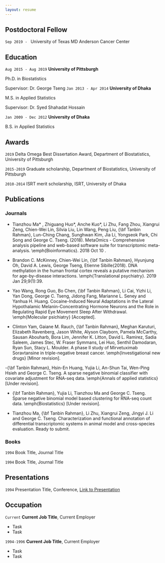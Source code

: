 ```yaml
---
layout: resume
---
```

## Postdoctoral Fellow

`Sep 2019 - `
University of Texas MD Anderson Cancer Center
## Education

`Aug 2015 - Aug 2019`
__University of Pittsburgh__

Ph.D. in Biostatistics

Supervisor: Dr. George Tseng
`Jan 2013 - Apr 2014`
__University of Dhaka__

M.S. in Applied Statistics 

Supervisor: Dr. Syed Shahadat Hossain

`Jan 2009 - Dec 2012`
__University of Dhaka__

B.S. in Applied Statistics

## Awards

`2019`
Delta Omega Best Dissertation Award, Department of Biostatistics, University of Pittsburgh 

`2015-2019`
Graduate scholarship, Department of Biostatistics, University of Pittsburgh

`2010-2014`
ISRT merit scholarship, ISRT, University of Dhaka
## Publications

<!-- A list is also available [online](https://scholar.google.co.uk/citations?user=LTOTl0YAAAAJ) -->

### Journals

- Tianzhou Ma* , Zhiguang Huo*, Anche Kuo*, Li Zhu, Fang Zhou, Xiangrui Zeng, Chien-Wei Lin, Silvia Liu, Lin Wang, Peng Liu, {\bf Tanbin Rahman}, Lun-Ching Chang, Sunghwan Kim, Jia Li, Yongseok Park, Chi Song and George C. Tseng. (2018). MetaOmics - Comprehensive analysis pipeline and web-based software suite for transcriptomic meta-analysis. \emph{Bioinformatics}. 2018 Oct 10 .

- Brandon C. McKinney, Chien-Wei Lin, {\bf Tanbin Rahman}, Hyunjung Oh, David A. Lewis, George Tseng, Etienne Sibille(2018). DNA methylation in the human frontal cortex reveals a putative mechanism for age-by-disease interactions. \emph{Translational psychiatry}. 2019 Jan 29;9(1):39.

- Yao Wang, Rong  Guo, Bo Chen, {\bf Tanbin Rahman}, Li Cai, Yizhi Li, Yan Dong, George C. Tseng, Jidong Fang, Marianne L. Seney and Yanhua H. Huang. Cocaine-Induced Neural Adaptations in the Lateral Hypothalamic Melanin-Concentrating Hormone Neurons and the Role in Regulating Rapid Eye Movement Sleep After Withdrawal. \emph{Molecular psichiatry} [Accepted].

 
- Clinton Yam, Gaiane M. Rauch, {\bf Tanbin Rahman}, Meghan Karuturi, Elizabeth Ravenberg, Jason White, Alyson Clayborn, Pamela McCarthy, Sausan Abouharb, Bora Lim, Jennifer K. Litton, David L. Ramirez, Sadia Saleem, James Stec, W. Fraser Symmans, Lei Huo, Senthil Damodaran, Ryan Sun, Stacy L. Moulder. A phase II study of Mirvetuximab Soravtansine in triple-negative breast cancer.  \emph{Investigational new drugs} [Minor revision].

-{\bf Tanbin Rahman},  Hsin-En Huang, Yujia Li, An-Shun Tai, Wen-Ping Hsieh and George C. Tseng. A sparse negative binomial classifier with covariate adjustment for RNA-seq data. \emph{Annals of applied statistics} [Under revision].

- {\bf Tanbin Rahman}, Yujia Li, Tianzhou Ma and George C. Tseng. Sparse negative binomial model based clustering for RNA-seq count data. \emph{Biostatistics} [Under revision]. 


- Tianzhou Ma, {\bf Tanbin Rahman}, Li Zhu, Xiangrui Zeng, Jingyi J. Li and George C. Tseng. Characterization and functional annotation of differential transcriptomic systems in animal model and cross-species evaluation. Ready to submit.


### Books

`1994`
Book Title, Journal Title

`1994`
Book Title, Journal Title


## Presentations

`1994`
Presentation Title, Conference, <a href="https://MyWebsite.tld/presentation1">Link to Presentation</a>


## Occupation

`Current`
__Current Job Title__, Current Employer 

- Task
- Task

`1994-1996`
__Current Job Title__, Current Employer 

- Task
- Task



<!-- ### Footer

Last updated: May 2013 -->


